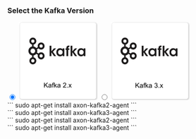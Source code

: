 

<h3>Select the Kafka Version</h3>
<label>
  <input type="radio" id="Kafka20" name="kafkaFamily" onChange="updateKafka()" checked=true />
  <img src="/get_started/kafka20.png" class="skip-lightbox" width="180px">
</label>
<label>
  <input type="radio" id="Kafka30" name="kafkaFamily" onChange="updateKafka()" />
  <img src="/get_started/kafka30.png" class="skip-lightbox" width="180px">
</label>

<h3 style="display: none;">Select the Java Version.</h3>
<label style="display: none;">
  <input type="radio" id="Java" name="kjavaFamily" onChange="updateKJava()" checked=true />
  <img id="KJavaimg" src="/get_started/java.png" class="skip-lightbox" width="180px">
</label>
<!-- <label>
  <input type="radio" id="Java17" name="kjavaFamily" onChange="updateKJava()" />
  <img id="KJava17img" src="/get_started/Java_17.png" class="skip-lightbox" width="180px">
</label> -->

<!-- Debian -->
<div id="DebianKafka20JavaDiv" class="kafka">
  ```
  sudo apt-get install axon-kafka2-agent
  ```
</div>
<div id="DebianKafka30JavaDiv" class="kafka">
  ```
  sudo apt-get install axon-kafka3-agent
  ```
</div>
<!-- Debian Java17 -->
<div id="DebianKafka20Java17Div" class="kafka">
  ```
  sudo apt-get install axon-kafka2-agent
  ```
</div>
<div id="DebianKafka30Java17Div" class="kafka">
  ```
  sudo apt-get install axon-kafka3-agent
  ```
</div>
<!-- RedHat -->
<div id="RedHatKafka20JavaDiv" class="kafka" style="display:none">
  ```
  sudo yum install axon-kafka2-agent
  ```
</div>
<div id="RedHatKafka30JavaDiv" class="kafka" style="display:none">
  ```
  sudo yum install axon-kafka3-agent
  ```
</div>
<!-- RedHat Java17 -->
<div id="RedHatKafka20Java17Div" class="kafka" style="display:none">
  ```
  sudo yum install axon-kafka2-agent
  ```
</div>
<div id="RedHatKafka30Java17Div" class="kafka" style="display:none">
  ```
  sudo yum install axon-kafka3-agent
  ```
</div>